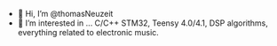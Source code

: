 - 👋 Hi, I’m @thomasNeuzeit
- 👀 I’m interested in ... C/C++ STM32, Teensy 4.0/4.1, DSP algorithms, everything related to electronic music.

<!---
thomasNeuzeit/thomasNeuzeit is a ✨ special ✨ repository because its `README.md` (this file) appears on your GitHub profile.
You can click the Preview link to take a look at your changes.
--->
